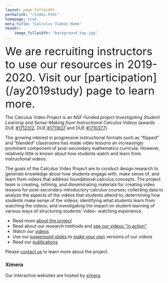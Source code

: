 ```yaml
---
layout: page-fullwidth
permalink: "/index.html"
homepage: true
meta_title: "Calculus Videos Home"
header:
    image_fullwidth: "background_top.jpg"
---
```



<span style="font-size:2.5em;">
We are recruiting instructors to use our resources in 2019-2020. Visit our [participation](/ay2019study) page to learn more.
</span>

The Calculus Video Project is an NSF-funded project *Investigating Student Learning and Sense-Making from Instructional Calculus Videos* (awards DUE [#1712312](https://www.nsf.gov/awardsearch/showAward?AWD_ID=1712312&HistoricalAwards=false), DUE [#1711837](https://nsf.gov/awardsearch/showAward?AWD_ID=1711837&HistoricalAwards=false) and DUE [#1710377](https://nsf.gov/awardsearch/showAward?AWD_ID=1710377&HistoricalAwards=false)).

The growing interest in progressive instructional formats such as “flipped” and “blended” classrooms has made video lessons an increasingly prominent component of post-secondary mathematics curricula. However, relatively little is known about how students watch and learn from instructional videos.

The goals of the Calculus Video Project are to conduct design research to generate knowledge about how students engage with, make sense of, and learn from videos that address foundational calculus concepts. The project team is creating, refining, and disseminating materials for creating video lessons for post-secondary introductory calculus courses; collecting data to analyze the aspects of the videos that students attend to; determining how students make sense of the videos; identifying what students learn from watching the videos; and investigating the impact on student learning of various ways of structuring students’ video- watching experience.

* Read more [about the project](/info)
* Read about our research methods and [see our videos "in action"](/sample)
* Watch our [videos](/videos)
* Use our [powerpoint slides](/slides) to [make your own](makeyourown) versions of our videos
* Read our [publications](/publications)


Please [contact us](/team/) to learn more about the project.

### Ximera
Our interactive websites are hosted by [ximera](http://ximera.osu.edu).

